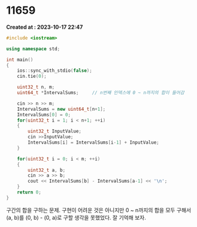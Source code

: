 # 11659 
**Created at : 2023-10-17 22:47**

```cpp
#include <iostream>

using namespace std;

int main()
{
    ios::sync_with_stdio(false);
    cin.tie(0);  

    uint32_t n, m;
    uint64_t *IntervalSums;     // n번째 인덱스에 0 ~ n까지의 합이 들어감

    cin >> n >> m;
    IntervalSums = new uint64_t[n+1];
    IntervalSums[0] = 0;
    for(uint32_t i = 1; i < n+1; ++i)
    {
        uint32_t InputValue;
        cin >>InputValue;
        IntervalSums[i] = IntervalSums[i-1] + InputValue;
    }

    for(uint32_t i = 0; i < m; ++i)
    {
        uint32_t a, b;
        cin >> a >> b;
        cout << IntervalSums[b] - IntervalSums[a-1] << '\n';
    }
    return 0;
}
```

구간의 합을 구하는 문제.
구현이 어려운 것은 아니지만 0 ~ n까지의 합을 모두 구해서 (a, b)를 (0, b) - (0, a)로 구할 생각을 못했었다. 잘 기억해 보자.